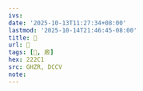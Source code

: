 ```yaml
---
ivs:
date: '2025-10-13T11:27:34+08:00'
lastmod: '2025-10-14T21:46:45-08:00'
title: 󰘞
url: 󰘞
tags: [𢋁, 廄]
hex: 222C1
src: GHZR, DCCV
note:
---
```

